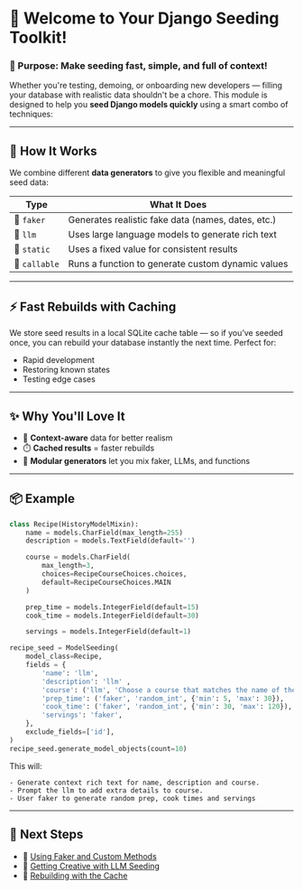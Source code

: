 # 🌱 Welcome to Your Django Seeding Toolkit!

### 🚀 Purpose: Make seeding fast, simple, and full of context!

Whether you're testing, demoing, or onboarding new developers — filling your database with realistic data shouldn't be a chore. This module is designed to help you **seed Django models quickly** using a smart combo of techniques:

---

## 🧠 How It Works

We combine different **data generators** to give you flexible and meaningful seed data:

| Type     | What It Does                                           |
|----------|--------------------------------------------------------|
| 🧪 `faker`     | Generates realistic fake data (names, dates, etc.)   |
| 🤖 `llm`       | Uses large language models to generate rich text    |
| 🧊 `static`    | Uses a fixed value for consistent results            |
| 🔁 `callable`  | Runs a function to generate custom dynamic values   |

---

## ⚡ Fast Rebuilds with Caching

We store seed results in a local SQLite cache table — so if you’ve seeded once, you can rebuild your database instantly the next time. Perfect for:

- Rapid development
- Restoring known states
- Testing edge cases

---

## ✨ Why You'll Love It

- 🧠 **Context-aware** data for better realism
- ⏱️ **Cached results** = faster rebuilds
- 🧩 **Modular generators** let you mix faker, LLMs, and functions
---

## 📦 Example

```python
class Recipe(HistoryModelMixin):
    name = models.CharField(max_length=255)
    description = models.TextField(default='')

    course = models.CharField(
        max_length=3,
        choices=RecipeCourseChoices.choices,
        default=RecipeCourseChoices.MAIN
    )

    prep_time = models.IntegerField(default=15)
    cook_time = models.IntegerField(default=30)

    servings = models.IntegerField(default=1)
```

```python
recipe_seed = ModelSeeding(
    model_class=Recipe,
    fields = {
        'name': 'llm',
        'description': 'llm' ,
        'course': ('llm', 'Choose a course that matches the name of the recipe.'),
        'prep_time': ('faker', 'random_int', {'min': 5, 'max': 30}),
        'cook_time': ('faker', 'random_int', {'min': 30, 'max': 120}),
        'servings': 'faker',
    },
    exclude_fields=['id'],
)
recipe_seed.generate_model_objects(count=10)
```

This will:

    - Generate context rich text for name, description and course.
    - Prompt the llm to add extra details to course.
    - User faker to generate random prep, cook times and servings
---

## 📘 Next Steps
- 🧪 [Using Faker and Custom Methods](faker.md)
- 🧠 [Getting Creative with LLM Seeding](llm-seeding.md)
- 🔁 [Rebuilding with the Cache](cache-strategy.md)
